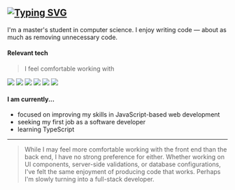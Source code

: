   <h2>
    <a href="https://git.io/typing-svg"><img src="https://readme-typing-svg.demolab.com?font=Source+Code+Pro&size=30&duration=4000&pause=7000&color=3291F7&vCenter=true&random=true&width=435&lines=Hello+world,+I'm+Rasmus!" alt="Typing SVG" /></a>
  </h2>

I'm a master's student in computer science. I enjoy writing code &mdash; about as much as removing unnecessary code.

#### Relevant tech

> I feel comfortable working with
> 
<div>
  <img src="https://img.shields.io/badge/JavaScript-F7DF1E?style=for-the-badge&logo=JavaScript&logoColor=black" />
  <img src="https://img.shields.io/badge/React-61DAFB?style=for-the-badge&logo=react&logoColor=20232A" />
  <img src="https://img.shields.io/badge/Node.js-43853D?style=for-the-badge&logo=node.js&logoColor=white" />
  <img src="https://img.shields.io/badge/HTML5-E34F26?style=for-the-badge&logo=html5&logoColor=white" />
  <img src="https://img.shields.io/badge/Python-3776AB?style=for-the-badge&logo=python&logoColor=white" />
  <img src="https://img.shields.io/badge/MongoDB-001E2B?style=for-the-badge&logo=mongodb&logoColor=00ED64" />
</div>

#### I am currently...

- focused on improving my skills in JavaScript-based web development
- seeking my first job as a software developer
- learning TypeScript

***

> While I may feel more comfortable working with the front end than the back end, I have no strong preference for either. Whether working on UI components, server-side validations, or database configurations, I've felt the same enjoyment of producing code that works. Perhaps I'm slowly turning into a full-stack developer.
